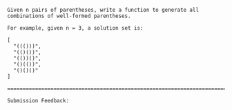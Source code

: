     Given n pairs of parentheses, write a function to generate all combinations of well-formed parentheses.
    
    For example, given n = 3, a solution set is:
    
    [
      "((()))",
      "(()())",
      "(())()",
      "()(())",
      "()()()"
    ]
    
    =========================================================================================================
    
    Submission Feedback:
    
  